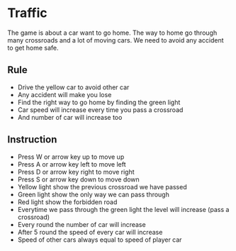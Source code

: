 # Traffic
The game is about a car want to go home. The way to home go through many crossroads and a lot of moving cars. We need to avoid any accident to get home safe.
## Rule
- Drive the yellow car to avoid other car
- Any accident will make you lose
- Find the right way to go home by finding the green light
- Car speed will increase every time you pass a crossroad
- And number of car will increase too
## Instruction
- Press W or arrow key up to move up
- Press A or arrow key left to move left
- Press D or arrow key right to move right
- Press S or arrow key down to move down
- Yellow light show the previous crossroad we have passed
- Green light show the only way we can pass through
- Red light show the forbidden road
- Everytime we pass through the green light the level will increase (pass a crossroad)
- Every round the number of car will increase
- After 5 round the speed of every car will increase
- Speed of other cars always equal to speed of player car
